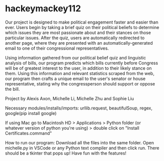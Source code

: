 # hackeymackey112

Our project is designed to make political engagement faster and easier than ever. Users begin by taking a brief quiz on their political beliefs to determine which issues they are most passionate about and their stances on those particular issues. After the quiz, users are automatically redirected to another page, where they are presented with an automatically-generated email to one of their congressional representatives.

Using information gathered from our political belief quiz and linguistic analysis of bills, our program predicts which bills currently before Congress will be of greatest interest to the user, in addition to their likely stance on them. Using this information and relevant statistics scraped from the web, our program then crafts a unique email to the user's senator or house representative, stating why the congressperson should support or oppose the bill.
  
Project by Alexis Axon, Michelle Li, Michelle Zhu and Sophie Liu

Necessary modules/installs/imports:
urllib.request, beautifulSoup, regex, google(pip install google) 

If using Mac go to Macintosh HD > Applications > Python folder (or whatever version of python you're using) > double click on "Install Certificates.command"

How to run our program:
  Download all the files into the same folder. Open michelle.py in VSCode or any Python text compiler and then click run. 
  There should be a tkinter that pops up! Have fun with the features!

